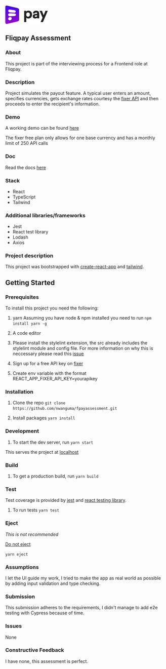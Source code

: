 ![fliqpay](./src/assets/images/logo.svg)

## Fliqpay Assessment

### About

This project is part of the interviewing process for a Frontend role at Fliqpay.

### Description

Project simulates the payout feature. A typical user enters an amount, specifies currencies, gets exchange
rates courtesy the [fixer API](https//fixer.io) and then proceeds to enter the recipient's information.

### Demo

A working demo can be found [here](http://tranquil-profit.surge.sh/)

The fixer free plan only allows for one base currency and has a monthly limit of 250 API calls

### Doc

Read the docs [here](https://github.com/nwanguma/fpayassessment)

### Stack

- React
- TypeScript
- Tailwind

### Additional libraries/frameworks

- Jest
- React test library
- Lodash
- Axios

### Project description

This project was bootstrapped with [create-react-app](https://create-react-app.dev/docs/adding-typescript) and [tailwind](https://tailwindcss.com/docs/guides/create-react-app).

## Getting Started

### Prerequisites

To install this project you need the following:

1. yarn
   Assuming you have node & npm installed you need to run
   `npm install yarn -g`

2. A code editor

3. Please install the stylelint extension, the src already includes the stylelint module and config file. For more information on why this is neccessary please read this [issue](https://github.com/tailwindlabs/discuss/issues/111)

4. Sign up for a free API key on [fixer](https://fixer.io)

5. Create env variable with the format REACT_APP_FIXER_API_KEY=yourapikey

### Installation

1. Clone the repo
   `git clone https://github.com/nwanguma/fpayassessment.git`

2. Install packages
   `yarn install`

### Development

1. To start the dev server, run
   `yarn start`

This serves the project at [localhost](http://localhost:3000)

### Build

1. To get a production build, run
   `yarn build`

### Test

Test coverage is provided by [jest](https://jestjs.io/docs/tutorial-react) and [react testing library](https://testing-library.com/docs/react-testing-library/intro/).

1. To run tests
   `yarn test`

### Eject

_This is not recommended_

[Do not eject](https://medium.com/curated-by-versett/dont-eject-your-create-react-app-b123c5247741)

`yarn eject`

### Assumptions

I let the UI guide my work, I tried to make the app as real world as possible by adding input validation and type checking.

### Submission

This submission adheres to the requirements, I didn't manage to add e2e testing with Cypress because of time.

### Issues

None

### Constructive Feedback

I have none, this assessment is perfect.
